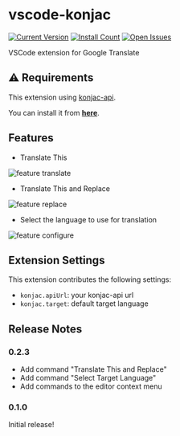 # vscode-konjac

[![Current Version](https://vsmarketplacebadge.apphb.com/version/wata.konjac.svg)](https://marketplace.visualstudio.com/items?itemName=wata.konjac)
[![Install Count](https://vsmarketplacebadge.apphb.com/installs/wata.konjac.svg)](https://marketplace.visualstudio.com/items?itemName=wata.konjac)
[![Open Issues](https://vsmarketplacebadge.apphb.com/rating/wata.konjac.svg)](https://marketplace.visualstudio.com/items?itemName=wata.konjac)

VSCode extension for Google Translate

## ⚠️ Requirements

This extension using [konjac-api](https://github.com/wata/apps-script-konjac-api).

You can install it from [**here**](https://wata.github.io/konjac-farm/).

## Features

- Translate This

![feature translate](images/feature-translate.gif)

- Translate This and Replace

![feature replace](images/feature-replace.gif)

- Select the language to use for translation

![feature configure](images/feature-configure.gif)

## Extension Settings

This extension contributes the following settings:

- `konjac.apiUrl`: your konjac-api url
- `konjac.target`: default target language

## Release Notes

### 0.2.3

- Add command "Translate This and Replace"
- Add command "Select Target Language"
- Add commands to the editor context menu

### 0.1.0

Initial release!
